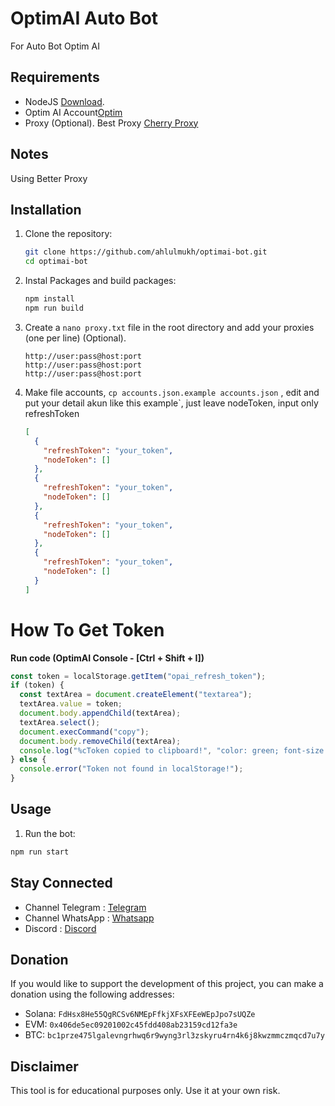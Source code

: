 # OptimAI Auto Bot

For Auto Bot Optim AI

## Requirements

- NodeJS [Download](https://node.optimai.network/register?ref=B91EEB87).
- Optim AI Account[Optim](https://node.optimai.network/register?ref=B91EEB87)
- Proxy (Optional). Best Proxy [Cherry Proxy](https://center.cherryproxy.com/Login/Register?invite=029ad2d3)

## Notes

Using Better Proxy

## Installation

1. Clone the repository:

   ```sh
   git clone https://github.com/ahlulmukh/optimai-bot.git
   cd optimai-bot
   ```

2. Instal Packages and build packages:

   ```sh
   npm install
   npm run build
   ```

3. Create a `nano proxy.txt` file in the root directory and add your proxies (one per line) (Optional).

   ```
   http://user:pass@host:port
   http://user:pass@host:port
   http://user:pass@host:port
   ```

4. Make file accounts, `cp accounts.json.example accounts.json` , edit and put your detail akun like this example`, just leave nodeToken, input only refreshToken

   ```json
   [
     {
       "refreshToken": "your_token",
       "nodeToken": []
     },
     {
       "refreshToken": "your_token",
       "nodeToken": []
     },
     {
       "refreshToken": "your_token",
       "nodeToken": []
     },
     {
       "refreshToken": "your_token",
       "nodeToken": []
     }
   ]
   ```

# How To Get Token

<strong>Run code (OptimAI Console - [Ctrl + Shift + I])</strong>

```js
const token = localStorage.getItem("opai_refresh_token");
if (token) {
  const textArea = document.createElement("textarea");
  textArea.value = token;
  document.body.appendChild(textArea);
  textArea.select();
  document.execCommand("copy");
  document.body.removeChild(textArea);
  console.log("%cToken copied to clipboard!", "color: green; font-size: 16px;");
} else {
  console.error("Token not found in localStorage!");
}
```

## Usage

1. Run the bot:

```sh
npm run start
```

## Stay Connected

- Channel Telegram : [Telegram](https://t.me/elpuqus)
- Channel WhatsApp : [Whatsapp](https://whatsapp.com/channel/0029VavBRhGBqbrEF9vxal1R)
- Discord : [Discord](https://discord.com/invite/uKM4UCAccY)

## Donation

If you would like to support the development of this project, you can make a donation using the following addresses:

- Solana: `FdHsx8He55QgRCSv6NMEpFfkjXFsXFEeWEpJpo7sUQZe`
- EVM: `0x406de5ec09201002c45fdd408ab23159cd12fa3e`
- BTC: `bc1prze475lgalevngrhwq6r9wyng3rl3zskyru4rn4k6j8kwzmmczmqcd7u7y`

## Disclaimer

This tool is for educational purposes only. Use it at your own risk.
